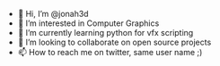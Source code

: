 - 👋 Hi, I’m @jonah3d
- 👀 I’m interested in Computer Graphics
- 🌱 I’m currently learning python for vfx scripting
- 💞️ I’m looking to collaborate on open source projects
- 📫 How to reach me on twitter, same user name ;)

<!---
jonah3d/jonah3d is a ✨ special ✨ repository because its `README.md` (this file) appears on your GitHub profile.
You can click the Preview link to take a look at your changes.
--->
